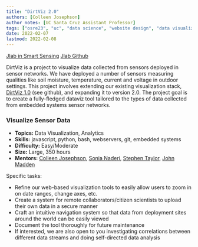 ```yaml
---
title: "DirtViz 2.0"
authors: [Colleen Josephson]
author_notes: [UC Santa Cruz Assistant Professor]
tags: ["osre23", "uc", "data science", "website design", "data visualization", "analytics"]
date: 2022-02-07
lastmod: 2022-02-08
---
```


[Jlab in Smart Sensing](https://sensors.soe.ucsc.edu/)
[Jlab Github](https://github.com/jlab-sensing)

DirtViz is a project to visualize data collected from sensors deployed in sensor networks. We have deployed a number of sensors measuring qualities like soil moisture, temperature, current and voltage in outdoor settings. This project involves extending our existing visualization stack, [DirtViz 1.0](https://dirtviz.jlab.ucsc.edu/) (see github), and expanding it to version 2.0. The project goal is to create a fully-fledged dataviz tool tailored to the types of data collected from embedded systems sensor networks.

### Visualize Sensor Data

- **Topics:** Data Visualization, Analytics
- **Skills:** javascript, python, bash, webservers, git, embedded systems
- **Difficulty:** Easy/Moderate
- **Size:** Large, 350 hours
- **Mentors:** [Colleen Josephson](mailto:cjosephson@ucsc.edu), [Sonia Naderi](mailto:sonaderi@ucsc.edu), [Stephen Taylor](mailto:sgtaylor@ucsc.edu), [John Madden](mailto:jtmadden@ucsc.edu)

Specific tasks:
- Refine our web-based visualization tools to easily allow users to zoom in on date ranges, change axes, etc.
- Create a system for remote collaborators/citizen scientists to upload their own data in a secure manner 
- Craft an intuitive navigation system so that data from deployment sites around the world can be easily viewed
- Document the tool thoroughly for future maintenance
- If interested, we are also open to you investigating correlations between different data streams and doing self-directed data analysis


